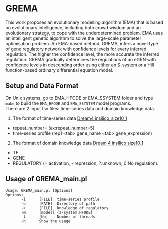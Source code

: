 # GREMA
This work proposes an evolutionary modelling algorithm (EMA) that is based on evolutionary intelligence, including both crowd wisdom and an evolutionary strategy, to cope with the underdetermined problem. EMA uses an intelligent genetic algorithm to solve the large-scale parameter optimisation problem. 
An EMA-based method, GREMA, infers a novel type of gene regulatory network with confidence levels for every inferred regulation. The higher the confidence level, the more accurate the inferred regulation. GREMA gradually determines the regulations of an eGRN with confidence levels in descending order using either an S-system or a Hill function-based ordinary differential equation model. 

## Setup and Data Format
On Unix systems, go to EMA_HFODE or EMA_SSYSTEM folder and type `make` to build the `EMA_HFODE` and `EMA_SSYSTEM` model programs.  
There are 2 input tsv files: time-series data and domain knowledge data.
1. The format of time-series data [Dream4 insilico_size10_1](input/Dream4_10_1_timeseries_expression.txt)
 - repeat_number= (ex:repeat_number=5)
 - time-series profile (rep1 \<tab\> gene_name \<tab\> gene_expression)
2. The format of domain knowledge data [Dream 4 insilico size10_1](input/insilico_size10_1_know_knowledge.txt)
 - TF
 - GENE
 - REGULATORY (+:activation, -:repression, ?:unknown, 0:No regulation).
 
 ## Usage of GREMA_main.pl
 ```shell
 Usage: GREMA_main.pl [Options]
 Options:
        -i      [FILE]  time-series profile
        -o      [PATH]  Directory of path
        -k      [FILE]  knowledge of regulatory
        -m      [model] {s-system,HFODE}
        -t      [No]    Number of threads
        -h      Show the usage
 ```

  
